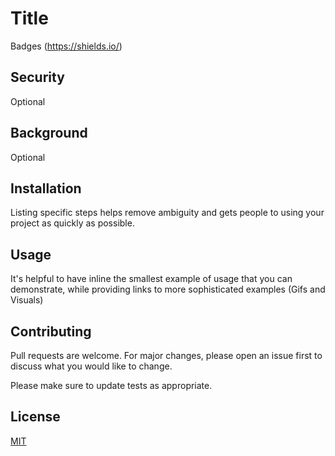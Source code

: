 # Title 



Badges (https://shields.io/)

## Security 

Optional 

## Background 

Optional

## Installation

Listing specific steps helps remove ambiguity and gets people to using your project as quickly as possible.

## Usage

It's helpful to have inline the smallest example of usage that you can demonstrate, while providing links to more sophisticated examples (Gifs and Visuals)

## Contributing
Pull requests are welcome. For major changes, please open an issue first to discuss what you would like to change.

Please make sure to update tests as appropriate.

## License
[MIT](https://choosealicense.com/licenses/mit/)